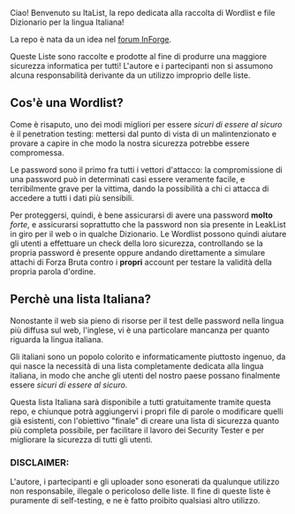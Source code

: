 Ciao! Benvenuto su ItaList, la repo dedicata alla raccolta di Wordlist e file Dizionario per la lingua Italiana! 

La repo è nata da un idea nel [forum InForge](https://www.inforge.net/forum/threads/una-bella-wordlist-italiana.557824/).

Queste Liste sono raccolte e prodotte al fine di produrre una maggiore sicurezza informatica per tutti! L'autore e i partecipanti non si assumono alcuna responsabilità derivante da un utilizzo improprio delle liste. 

## Cos'è una Wordlist?

Come è risaputo, uno dei modi migliori per essere *sicuri di essere al sicuro* è il penetration testing: mettersi dal punto di vista di un malintenzionato e provare a capire in che modo la nostra sicurezza potrebbe essere compromessa.

Le password sono il primo fra tutti i vettori d'attacco: la compromissione di una password può in determinati casi essere veramente facile, e terribilmente grave per la vittima, dando la possibilità a chi ci attacca di accedere a tutti i dati più sensibili.

Per proteggersi, quindi, è bene assicurarsi di avere una password **molto** *forte*, e assicurarsi soprattutto che la password non sia presente in LeakList in giro per il web o in qualche Dizionario. Le Wordlist possono quindi aiutare gli utenti a effettuare un check della loro sicurezza, controllando se la propria password è presente oppure andando direttamente a simulare attachi di Forza Bruta contro i **propri** account per testare la validità della propria parola d'ordine.


## Perchè una lista Italiana?
Nonostante il web sia pieno di risorse per il test delle password nella lingua più diffusa sul web, l'inglese, vi è una particolare mancanza per quanto riguarda la lingua italiana.

Gli italiani sono un popolo colorito e informaticamente piuttosto ingenuo, da qui nasce la necessità di una lista completamente dedicata alla lingua italiana, in modo che anche gli utenti del nostro paese possano finalmente essere *sicuri di essere al sicuro*. 

Questa lista Italiana sarà disponibile a tutti gratuitamente tramite questa repo, e chiunque potrà aggiungervi i propri file di parole o modificare quelli già esistenti, con l'obiettivo "finale" di creare una lista di sicurezza quanto più completa possibile, per facilitare il lavoro dei Security Tester e per migliorare la sicurezza di tutti gli utenti.

### DISCLAIMER:
L'autore, i partecipanti e gli uploader sono esonerati da qualunque utilizzo non responsabile, illegale o pericoloso delle liste. Il fine di queste liste è puramente di self-testing, e ne è fatto proibito qualsiasi altro utilizzo.
